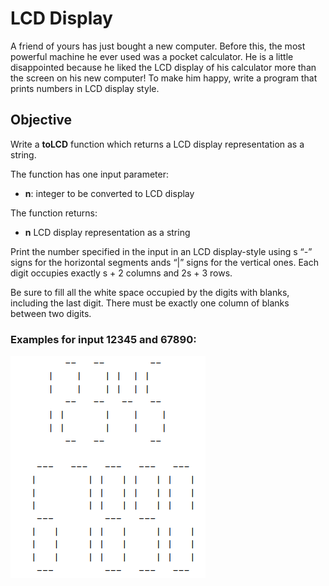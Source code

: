 # LCD Display

A friend of yours has just bought a new computer. Before this, the most powerful machine he ever used was a pocket calculator. He is a little disappointed because he liked the LCD display of his calculator more than the screen on his new computer! To make him happy, write a program that prints numbers in LCD display style.

## Objective
Write a **toLCD** function which returns a LCD display representation as a string.

The function has one input parameter:
- **n**: integer to be converted to LCD display

The function returns:
-  **n** LCD display representation as a string

Print the number specified in the input in an LCD display-style using s “-” signs for the horizontal segments ands “|” signs for the vertical ones. Each digit occupies exactly s + 2 columns and 2s + 3 rows. 

Be sure to fill all the white space occupied by the digits with blanks, including the last digit. There must be exactly one column of blanks between two digits.

### Examples for input 12345 and 67890:
<p align="left">
  <img src="../../../assets/lcd.png" alt="LCD">
</p>



